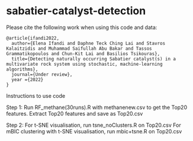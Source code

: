 # sabatier-catalyst-detection

Please cite the following work when using this code and data:

 ```
@article{ifandi2022,
   author={Elena Ifandi and Daphne Teck Ching Lai and Stavros Kalaitzidis and Muhammad Saifullah Abu Bakar and Tassos Grammatikopoulos and Chun-Kit Lai and Basilios Tsikouras},
   title={Detecting naturally occurring Sabatier catalyst(s) in a multivariate rock system using stochastic, machine-learning algorithms},
   journal={Under review},
   year ={2022}
}
```


Instructions to use code

Step 1:
Run RF_methane(30runs).R with methanenew.csv to get the Top20 features.
Extract Top20 features and save as Top20.csv

Step 2:
For t-SNE visualisation, run tsne_noClusters.R on Top20.csv
For mBIC clustering with t-SNE visualisation, run mbic+tsne.R on Top20.csv
